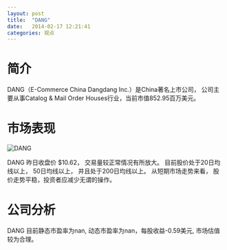 ```yaml
---
layout: post
title:  "DANG"
date:   2014-02-17 12:21:41
categories: 观点
---
```


# 简介
DANG（E-Commerce China Dangdang Inc.）是China著名上市公司，
公司主要从事Catalog & Mail Order Houses行业，当前市值852.95百万美元。

# 市场表现

![DANG](http://finviz.com/chart.ashx?t=DANG&ty=c&ta=1&p=d&s=l)

DANG 昨日收盘价 $10.62，
交易量较正常情况有所放大。
目前股价处于20日均线以上，
50日均线以上，
并且处于200日均线以上。
从短期市场走势来看，
股价走势平稳，投资者应减少无谓的操作。

# 公司分析
DANG 目前静态市盈率为nan, 动态市盈率为nan，每股收益-0.59美元,
市场估值较为合理。
